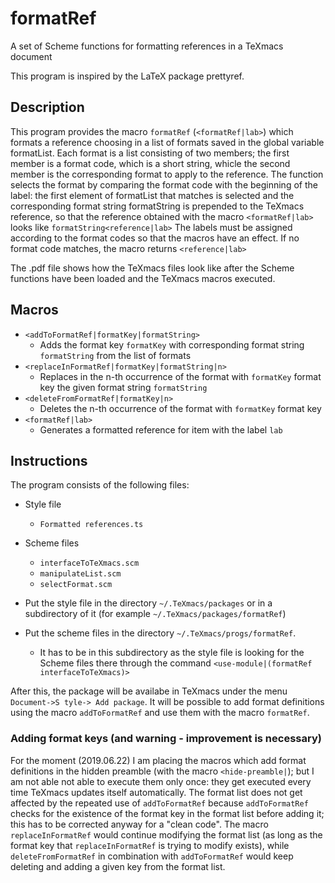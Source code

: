 # formatRef
A set of Scheme functions for  formatting references in a TeXmacs document


This program is inspired by the LaTeX package prettyref.

## Description

This program provides the macro `formatRef` (`<formatRef|lab>`) which formats a reference choosing in a list of formats saved in the global variable formatList. Each format is a list consisting of two members; the first member is a format code, which is a short string, whicle the second member is the corresponding format to apply to the reference. The function selects the format by comparing the format code with the beginning of the label: the first element of formatList that matches is selected and the corresponding format string formatString is prepended to the TeXmacs reference, so that the reference obtained with the macro `<formatRef|lab>` looks like 
`formatString<reference|lab>`
The labels must be assigned according to the format codes so that the macros have an effect. If no format code matches, the macro returns
`<reference|lab>`

The .pdf file shows how the TeXmacs files look like after the Scheme functions have been loaded and the TeXmacs macros executed.

## Macros

* `<addToFormatRef|formatKey|formatString>`
    * Adds the format key `formatKey` with corresponding format string `formatString` from the list of formats
* `<replaceInFormatRef|formatKey|formatString|n>`
    * Replaces in the n-th occurrence of the format with `formatKey` format key the given format string `formatString`
* `<deleteFromFormatRef|formatKey|n>`
    * Deletes the n-th occurrence of the format with `formatKey` format key
* `<formatRef|lab>`
    * Generates a formatted reference for item with the label `lab`

## Instructions

The program consists of the following files:
* Style file
    * `Formatted references.ts`
* Scheme files
    * `interfaceToTeXmacs.scm`
    * `manipulateList.scm`
    * `selectFormat.scm`

* Put the style file in the directory `~/.TeXmacs/packages` or in a subdirectory of it (for example `~/.TeXmacs/packages/formatRef`)
* Put the scheme files in the directory `~/.TeXmacs/progs/formatRef`.
    * It has to be in this subdirectory as the style file is looking for the Scheme files there through the command `<use-module|(formatRef interfaceToTeXmacs)>`
    
After this, the package will be availabe in TeXmacs under the menu `Document->S tyle-> Add package`.
It will be possible to add format definitions using the macro `addToFormatRef` and use them with the macro `formatRef`.

### Adding format keys (and warning - improvement is necessary)
For the moment (2019.06.22) I am placing the macros which add format definitions in the hidden preamble (with the macro `<hide-preamble|`); but I am not able not able to execute them only once: they get executed every time TeXmacs updates itself automatically. The format list does not get affected by the repeated use of `addToFormatRef` because `addToFormatRef` checks for the existence of the format key in the format list before adding it; this has to be corrected anyway for a "clean code". The macro `replaceInFormatRef` would continue modifying the format list (as long as the format key that `replaceInFormatRef` is trying to modify exists), while `deleteFromFormatRef` in combination with  `addToFormatRef` would keep deleting and adding a given key from the format list.
